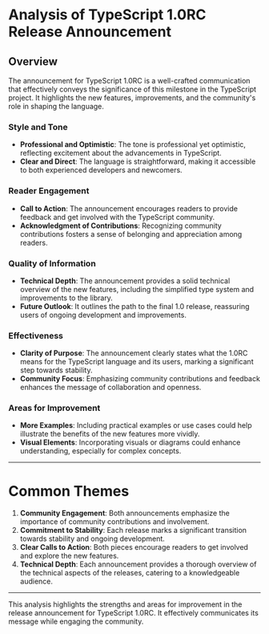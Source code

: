 # Analysis of TypeScript 1.0RC Release Announcement

## Overview

The announcement for TypeScript 1.0RC is a well-crafted communication that effectively conveys the significance of this milestone in the TypeScript project. It highlights the new features, improvements, and the community's role in shaping the language.

### Style and Tone

- **Professional and Optimistic**: The tone is professional yet optimistic, reflecting excitement about the advancements in TypeScript.
- **Clear and Direct**: The language is straightforward, making it accessible to both experienced developers and newcomers.

### Reader Engagement

- **Call to Action**: The announcement encourages readers to provide feedback and get involved with the TypeScript community.
- **Acknowledgment of Contributions**: Recognizing community contributions fosters a sense of belonging and appreciation among readers.

### Quality of Information

- **Technical Depth**: The announcement provides a solid technical overview of the new features, including the simplified type system and improvements to the library.
- **Future Outlook**: It outlines the path to the final 1.0 release, reassuring users of ongoing development and improvements.

### Effectiveness

- **Clarity of Purpose**: The announcement clearly states what the 1.0RC means for the TypeScript language and its users, marking a significant step towards stability.
- **Community Focus**: Emphasizing community contributions and feedback enhances the message of collaboration and openness.

### Areas for Improvement

- **More Examples**: Including practical examples or use cases could help illustrate the benefits of the new features more vividly.
- **Visual Elements**: Incorporating visuals or diagrams could enhance understanding, especially for complex concepts.

---

# Common Themes

1. **Community Engagement**: Both announcements emphasize the importance of community contributions and involvement.
2. **Commitment to Stability**: Each release marks a significant transition towards stability and ongoing development.
3. **Clear Calls to Action**: Both pieces encourage readers to get involved and explore the new features.
4. **Technical Depth**: Each announcement provides a thorough overview of the technical aspects of the releases, catering to a knowledgeable audience.

---

This analysis highlights the strengths and areas for improvement in the release announcement for TypeScript 1.0RC. It effectively communicates its message while engaging the community.
